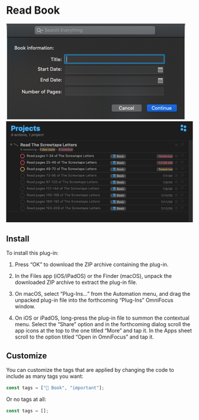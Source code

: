 # Read Book

![The prompt of the script](read-book.png)
![The project that was created](read-book-project.png)

## Install

To install this plug-in:

1) Press “OK” to download the ZIP archive containing the plug-in.

2) In the Files app (iOS/iPadOS) or the Finder (macOS), unpack the downloaded ZIP archive to extract the plug-in file.

3) On macOS, select “Plug-Ins…” from the Automation menu, and drag the unpacked plug-in file into the forthcoming “Plug-Ins” OmniFocus window.

4) On iOS or iPadOS, long-press the plug-in file to summon the contextual menu. Select the “Share” option and in the forthcoming dialog scroll the app icons at the top to the one titled “More” and tap it. In the Apps sheet scroll to the option titled “Open in OmniFocus” and tap it.

## Customize

You can customize the tags that are applied by changing the code to include as many tags you want:

```js
const tags = ["📘 Book", "important"];
```

Or no tags at all:

```js
const tags = [];
```